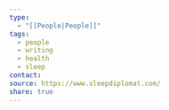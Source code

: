 ```yaml
---
type:
  - "[[People|People]]"
tags:
  - people
  - writing
  - health
  - sleep
contact: 
source: https://www.sleepdiplomat.com/
share: true
---
```



